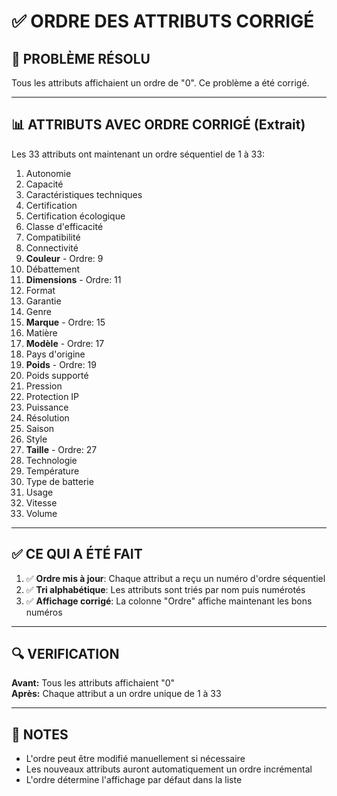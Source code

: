 # ✅ ORDRE DES ATTRIBUTS CORRIGÉ

## 🔧 PROBLÈME RÉSOLU

Tous les attributs affichaient un ordre de "0". Ce problème a été corrigé.

---

## 📊 ATTRIBUTS AVEC ORDRE CORRIGÉ (Extrait)

Les 33 attributs ont maintenant un ordre séquentiel de 1 à 33:

1. Autonomie
2. Capacité
3. Caractéristiques techniques
4. Certification
5. Certification écologique
6. Classe d'efficacité
7. Compatibilité
8. Connectivité
9. **Couleur** - Ordre: 9
10. Débattement
11. **Dimensions** - Ordre: 11
12. Format
13. Garantie
14. Genre
15. **Marque** - Ordre: 15
16. Matière
17. **Modèle** - Ordre: 17
18. Pays d'origine
19. **Poids** - Ordre: 19
20. Poids supporté
21. Pression
22. Protection IP
23. Puissance
24. Résolution
25. Saison
26. Style
27. **Taille** - Ordre: 27
28. Technologie
29. Température
30. Type de batterie
31. Usage
32. Vitesse
33. Volume

---

## ✅ CE QUI A ÉTÉ FAIT

1. ✅ **Ordre mis à jour**: Chaque attribut a reçu un numéro d'ordre séquentiel
2. ✅ **Tri alphabétique**: Les attributs sont triés par nom puis numérotés
3. ✅ **Affichage corrigé**: La colonne "Ordre" affiche maintenant les bons numéros

---

## 🔍 VERIFICATION

**Avant:** Tous les attributs affichaient "0"  
**Après:** Chaque attribut a un ordre unique de 1 à 33

---

## 📝 NOTES

- L'ordre peut être modifié manuellement si nécessaire
- Les nouveaux attributs auront automatiquement un ordre incrémental
- L'ordre détermine l'affichage par défaut dans la liste


